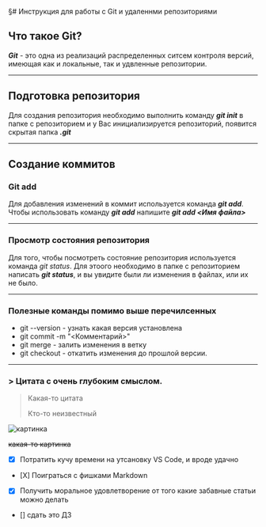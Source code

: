 §# Инструкция для работы с Git и удаленнми репозиториями

## Что такое Git?
***Git*** - это одна из реализаций распределенных ситсем контроля версий, имеющая как и локальные, так и удвленные репозитории.
___
## Подготовка репозитория
Для создания репозитория необходимо выполнить команду ***git init***  в папке с репозиторием и у Вас инициализируется репозиторий, появится скрытая папка ***.git***

___
## Создание коммитов

### Git add
Для добавления изменений в коммит используется команда ***git add***. Чтобы использовать команду ***git add*** напишите ***git add <Имя файла>***
___

### Просмотр состояния репозитория
Для того, чтобы посмотреть состояние репозитория используется команда *git status*. Для этоого необходимо в папке с репозиторием написать ***git status***, и вы увидите были ли изменения в файлах, или их не было.
___

### Полезные команды помимо выше перечилсенных
- git --version - узнать какая версия установлена
- git commit -m "<Комментарий>"
- git merge - залить изменения в ветку
- git checkout - откатить изменения до прошлой версии.
___
###  > Цитата с очень глубоким смыслом.
>
> Какая-то цитата
>
> Кто-то неизвестный 

![картинка](https://new-science.ru/wp-content/webp-express/webp-images/doc-root/wp-content/uploads/2019/04/99848-2.jpg.webp)

~~какая-то картинка~~
- [X] Потратить кучу времени на утсановку VS Code, и вроде удачно
- [Х] Поиграться с фишками Markdown 
- [x] Получить моральное удовлетворение от того какие забавные статьи можно делать
- [] сдать это ДЗ
